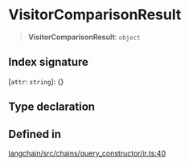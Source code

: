 VisitorComparisonResult
=======================

> **VisitorComparisonResult**: `object`

Index signature[](#index-signature "Direct link to Index signature")
---------------------------------------------------------------------

\[`attr`: `string`\]: {}

Type declaration[](#type-declaration "Direct link to Type declaration")
------------------------------------------------------------------------

Defined in[](#defined-in "Direct link to Defined in")
------------------------------------------------------

[langchain/src/chains/query\_constructor/ir.ts:40](https://github.com/hwchase17/langchainjs/blob/1c1274d/langchain/src/chains/query_constructor/ir.ts#L40)